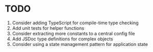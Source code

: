# TODO

1. Consider adding TypeScript for compile-time type checking
2. Add unit tests for helper functions
3. Consider extracting more constants to a central config file
4. Add JSDoc type definitions for complex objects
5. Consider using a state management pattern for application state
